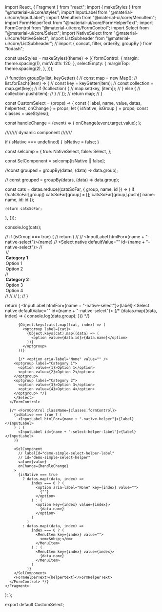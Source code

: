 import React, { Fragment } from "react";
import { makeStyles } from "@material-ui/core/styles";
import InputLabel from "@material-ui/core/InputLabel";
import MenuItem from "@material-ui/core/MenuItem";
import FormHelperText from "@material-ui/core/FormHelperText";
import FormControl from "@material-ui/core/FormControl";
import Select from "@material-ui/core/Select";
import NativeSelect from "@material-ui/core/NativeSelect";
import ListSubheader from "@material-ui/core/ListSubheader";
// import { concat, filter, orderBy, groupBy } from "lodash";

const useStyles = makeStyles((theme) => ({
  formControl: {
    margin: theme.spacing(1),
    minWidth: 120,
  },
  selectEmpty: {
    marginTop: theme.spacing(2),
  },
}));

// function groupBy(list, keyGetter) {
//   const map = new Map();
//   list.forEach((item) => {
//     const key = keyGetter(item);
//     const collection = map.get(key);
//     if (!collection) {
//       map.set(key, [item]);
//     } else {
//       collection.push(item);
//     }
//   });
//   return map;
// }

const CustomSelect = (props) => {
  const { label, name, value, datas, helpertext, onChange } = props;
  let { isNative, isGroup } = props;
  const classes = useStyles();

  const handleChange = (event) => {
    onChange(event.target.value);
  };

  //////// dynamic component ///////

  if (isNative === undefined) {
    isNative = false;
  }

  const selcomp = {
    true: NativeSelect,
    false: Select,
  };

  const SelComponent = selcomp[isNative || false];

  //const grouped = groupBy(datas, (data) => data.group);

  // const grouped = groupBy(datas, (data) => data.group);

  const cats = datas.reduce((catsSoFar, { group, name, id }) => {
    if (!catsSoFar[group]) catsSoFar[group] = [];
    catsSoFar[group].push({ name: name, id: id });

    return catsSoFar;
  }, {});

  console.log(cats);

  // if (isGroup === true) {
  //   return (
  //     <FormControl className={classes.formControl}>
  //       <InputLabel htmlFor={name + "-native-select"}>{name}</InputLabel>
  //       <Select native defaultValue="" id={name + "-native-select"}>
  //         <option aria-label="None" value="" />
  //         <optgroup label="Category 1">
  //           <option value={1}>Option 1</option>
  //           <option value={2}>Option 2</option>
  //         </optgroup>
  //         <optgroup label="Category 2">
  //           <option value={3}>Option 3</option>
  //           <option value={4}>Option 4</option>
  //         </optgroup>
  //       </Select>
  //     </FormControl>
  //   );
  // }

  return (
    <Fragment>
      <FormControl className={classes.formControl}>
        <InputLabel htmlFor={name + "-native-select"}>{label}</InputLabel>
        <Select native defaultValue="" id={name + "-native-select"}>
          {/* {datas.map((data, index) => {
            console.log(data.group);
          })} */}

          {Object.keys(cats).map((cat, index) => (
            <optgroup label={cat}>
              {Object.keys(cat).map((data) => (
                <option value={data.id}>{data.name}</option>
              ))}
            </optgroup>
          ))}

          {/* <option aria-label="None" value="" />
        <optgroup label="Category 1">
          <option value={1}>Option 1</option>
          <option value={2}>Option 2</option>
        </optgroup>
        <optgroup label="Category 2">
          <option value={3}>Option 3</option>
          <option value={4}>Option 4</option>
        </optgroup> */}
        </Select>
      </FormControl>

      {/* <FormControl className={classes.formControl}>
        {isNative === true ? (
          <InputLabel htmlFor={name + "-native-helper"}>{label}</InputLabel>
        ) : (
          <InputLabel id={name + "-select-helper-label"}>{label}</InputLabel>
        )}

        <SelComponent
          // labelId="demo-simple-select-helper-label"
          // id="demo-simple-select-helper"
          value={value}
          onChange={handleChange}
        >
          {isNative === true
            ? datas.map((data, index) =>
                index === 0 ? (
                  <option aria-label="None" key={index} value="">
                    {""}
                  </option>
                ) : (
                  <option key={index} value={index}>
                    {data.name}
                  </option>
                )
              )
            : datas.map((data, index) =>
                index === 0 ? (
                  <MenuItem key={index} value="">
                    <em>&nbsp;</em>
                  </MenuItem>
                ) : (
                  <MenuItem key={index} value={index}>
                    {data.name}
                  </MenuItem>
                )
              )}
        </SelComponent>
        <FormHelperText>{helpertext}</FormHelperText>
      </FormControl> */}
    </Fragment>
  );
};

export default CustomSelect;
